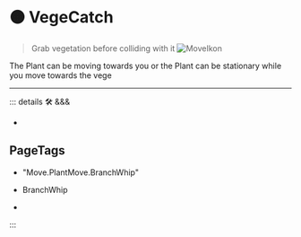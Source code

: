 # 🟠 <move>VegeCatch</move>

> Grab vegetation before colliding with it
![MoveIkon](/Move/Move_Ikon.png)

The Plant can be moving towards you or the Plant can be stationary while you move towards the vege

---

<!-- =================================================== -->
<!-- =================================================== -->
<!-- =================================================== -->
<!-- =================================================== -->
<!-- =================================================== -->
::: details 🛠 <dev>&&&</dev>

-

<h2>PageTags</h2>

- "Move.PlantMove.BranchWhip"

- BranchWhip
-

:::
